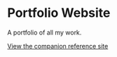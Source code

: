 Portfolio Website
========================

A portfolio of all my work.

[View the companion reference site](https://zbthompson93.github.io/portfolio-website/)
